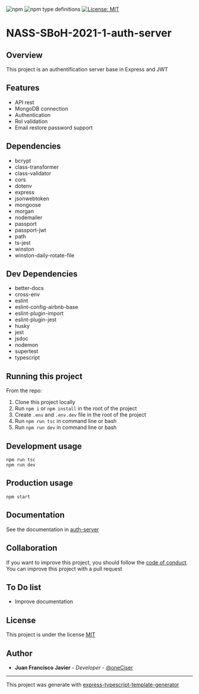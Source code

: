 ![npm](https://img.shields.io/npm/v/node) ![npm type definitions](https://img.shields.io/npm/types/typescript) [![License: MIT](https://img.shields.io/badge/License-MIT-yellow.svg)](https://opensource.org/licenses/MIT)

# NASS-SBoH-2021-1-auth-server



## Overview
This project is an authentification server base in Express and JWT

## Features 

+ API rest 
+ MongoDB connection 
+ Authentication
+ Rol validation
+ Email restore password support

## Dependencies

+ bcrypt
+ class-transformer
+ class-validator
+ cors
+ dotenv
+ express
+ jsonwebtoken
+ mongoose
+ morgan
+ nodemailer
+ passport
+ passport-jwt
+ path
+ ts-jest
+ winston
+ winston-daily-rotate-file

## Dev Dependencies

+ better-docs
+ cross-env
+ eslint
+ eslint-config-airbnb-base
+ eslint-plugin-import
+ eslint-plugin-jest
+ husky
+ jest
+ jsdoc
+ nodemon
+ supertest
+ typescript

## Running this project

From the repo:  
1. Clone this project locally
2. Run `npm i` or `npm install` in the root of the project
3. Create `.env` and `.env.dev` file in the root of the project
4. Run `npm run tsc` in command line or bash
5. Run `npm run dev` in command line or bash

## Development usage

~~~
npm run tsc
npm run dev
~~~

## Production usage

~~~
npm start
~~~

## Documentation

See the documentation in [auth-server](https://oneciser.github.io/NASS-SBoH-2021-1auth-server/index.html)

## Collaboration

If you want to improve this project, you should follow the [code of conduct](CODE_OF_CONDUCT.md).  
You can improve this project with a pull request

## To Do list
+ Improve documentation


## License 
This project is under the license [MIT](LICENSE.md)

## Author

+ **Juan Francisco Javier** - *Developer* - [@oneCiser](https://github.com/oneCiser)

***
This project was generate with [express-typescript-template-generator](https://www.npmjs.com/package/express-typescript-template-generator)

